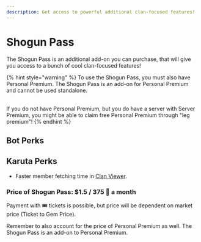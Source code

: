```yaml
---
description: Get access to powerful additional clan-focused features!
---
```


# Shogun Pass

The Shogun Pass is an additional add-on you can purchase, that will give you access to a bunch of cool clan-focused features!

{% hint style="warning" %}
To use the Shogun Pass, you must also have Personal Premium. The Shogun Pass is an add-on for Personal Premium and cannot be used standalone.

\
If you do not have Personal Premium, but you do have a server with Server Premium, you might be able to claim free Personal Premium through "leg premium"!
{% endhint %}

## Bot Perks



## Karuta Perks

* Faster member fetching time in [Clan Viewer](../../karuta-utilities/clan-utilities/clan-viewer.md).

### Price of Shogun Pass: $1.5 / 375 💎 a month <a href="#price-of-server-premium-usd5-1250-a-month" id="price-of-server-premium-usd5-1250-a-month"></a>

Payment with ​🎟 tickets is possible, but price will be dependent on market price (Ticket to Gem Price).

Remember to also account for the price of Personal Premium as well. The Shogun Pass is an add-on to Personal Premium.
